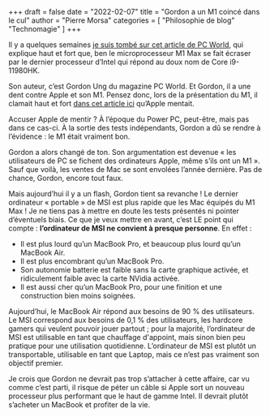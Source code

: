 +++
draft       = false
date        = "2022-02-07"
title       = "Gordon a un M1 coincé dans le cul"
author      = "Pierre Morsa"
categories  = [ "Philosophie de blog" "Technomagie" ]
+++

Il y a quelques semaines [je suis tombé sur cet article de PC World](https://www.pcworld.com/article/563017/even-apple-said-this-msi-laptop-smokes-the-m1-macbook-pro-and-it-just-got-faster.html), qui explique haut et fort que, ben le microprocesseur M1 Max se fait écraser par le dernier processeur d’Intel qui répond au doux nom de Core i9-11980HK.

Son auteur, c’est Gordon Ung du magazine PC World. Et Gordon, il a une dent contre Apple et son M1. Pensez donc, lors de la présentation du M1, il clamait haut et fort [dans cet article ici](https://www.pcworld.com/article/393725/new-macbook-air-is-not-faster-than-98-percent-of-pc-laptops.html) qu’Apple mentait.

Accuser Apple de mentir ? À l’époque du Power PC, peut-être, mais pas dans ce cas-ci. À la sortie des tests indépendants, Gordon a dû se rendre à l’évidence : le M1 était vraiment bon.

Gordon a alors changé de ton. Son argumentation est devenue « les utilisateurs de PC se fichent des ordinateurs Apple, même s’ils ont un M1 ». Sauf que voilà, les ventes de Mac se sont envolées l’année dernière. Pas de chance, Gordon, encore tout faux. 

Mais aujourd’hui il y a un flash, Gordon tient sa revanche ! Le dernier ordinateur « portable » de MSI est plus rapide que les Mac équipés du M1 Max ! Je ne tiens pas à mettre en doute les tests présentés ni pointer d’éventuels biais. Ce que je veux mettre en avant, c’est LE point qui compte : **l’ordinateur de MSI ne convient à presque personne**. En effet :

* Il est plus lourd qu’un MacBook Pro, et beaucoup plus lourd qu’un MacBook Air.
* Il est plus encombrant qu’un MacBook Pro.
* Son autonomie batterie est faible sans la carte graphique activée, et ridiculement faible avec la carte NVidia activée.
* Il est aussi cher qu’un MacBook Pro, pour une finition et une construction bien moins soignées.

Aujourd’hui, le MacBook Air répond aux besoins de 90 % des utilisateurs. Le MSI correspond aux besoins de 0,1 % des utilisateurs, les hardcore gamers qui veulent pouvoir jouer partout ; pour la majorité, l’ordinateur de MSI est utilisable en tant que chauffage d'appoint, mais sinon bien peu pratique pour une utilisation quotidienne. L’ordinateur de MSI est plutôt un transportable, utilisable en tant que Laptop, mais ce n’est pas vraiment son objectif premier.

Je crois que Gordon ne devrait pas trop s’attacher à cette affaire, car vu comme c’est parti, il risque de péter un câble si Apple sort un nouveau processeur plus performant que le haut de gamme Intel. Il devrait plutôt s’acheter un MacBook et profiter de la vie.
